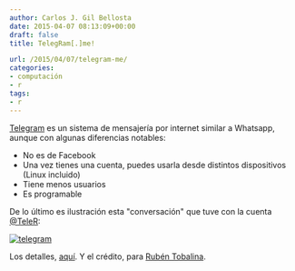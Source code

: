 ```yaml
---
author: Carlos J. Gil Bellosta
date: 2015-04-07 08:13:09+00:00
draft: false
title: TelegRam[.]me!

url: /2015/04/07/telegram-me/
categories:
- computación
- r
tags:
- r
---
```


[Telegram](http://telegram.me) es un sistema de mensajería por internet similar a Whatsapp, aunque con algunas diferencias notables:

* No es de Facebook
* Una vez tienes una cuenta, puedes usarla desde distintos dispositivos (Linux incluido)
* Tiene menos usuarios
* Es programable

De lo último es ilustración esta "conversación" que tuve con la cuenta [@TeleR](https://telegram.me/Tele_R):

[![telegram](/wp-uploads/2015/03/telegram.png)
](/wp-uploads/2015/03/telegram.png)

Los detalles, [aquí](http://telemath.altervista.org/TeleR.html). Y el crédito, para [Rubén Tobalina](https://stat.ethz.ch/pipermail/r-help-es/2015-March/008693.html).



